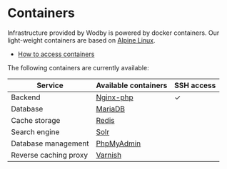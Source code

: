 # Containers

Infrastructure provided by Wodby is powered by docker containers. Our light-weight containers are based on <a href="http://alpinelinux.org" target="_blank">Alpine Linux</a>.
 
* [How to access containers](access.md)

The following containers are currently available:

| Service | Available containers | SSH access |
| --------------------- | -------------------------------- | - |
| Backend               | [Nginx-php](nginx-php/README.md) | ✓ |
| Database              | [MariaDB](mariadb.md)            |   |
| Cache storage         | [Redis](redis.md)                |   |
| Search engine         | [Solr](apache-solr.md)           |   |
| Database management   | [PhpMyAdmin](phpmyadmin.md)      |   |
| Reverse caching proxy | [Varnish](varnish.md)            | &nbsp; |
